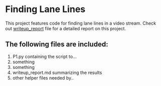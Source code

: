 
# Finding Lane Lines

This project features code for finding lane lines in a video stream. Check out [writeup_report](https://github.com/KvalheimRacing/CarND/P1_Lane_Lines/writeup_report.md) file for a detailed report on this project.

## The following files are included:

1. P1.py containing the script to...
2. something
3. something
4. writeup_report.md summarizing the results
5. other helper files needed by..
